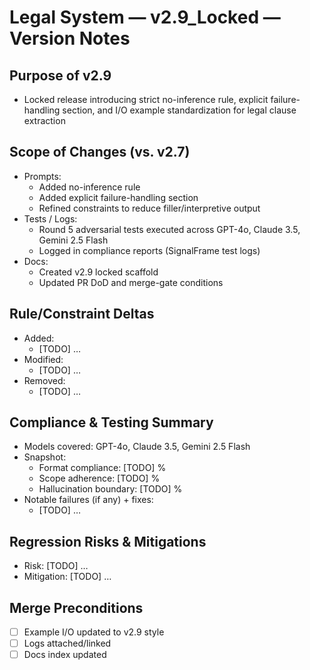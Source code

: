 # Legal System — v2.9_Locked — Version Notes

## Purpose of v2.9
- Locked release introducing strict no-inference rule, explicit failure-handling section, and I/O example standardization for legal clause extraction

## Scope of Changes (vs. v2.7)
- Prompts:
  - Added no-inference rule
  - Added explicit failure-handling section
  - Refined constraints to reduce filler/interpretive output
- Tests / Logs:
  - Round 5 adversarial tests executed across GPT-4o, Claude 3.5, Gemini 2.5 Flash
  - Logged in compliance reports (SignalFrame test logs)
- Docs:
  - Created v2.9 locked scaffold
  - Updated PR DoD and merge-gate conditions 

## Rule/Constraint Deltas
- Added:
  - [TODO] …
- Modified:
  - [TODO] …
- Removed:
  - [TODO] …

## Compliance & Testing Summary
- Models covered: GPT-4o, Claude 3.5, Gemini 2.5 Flash
- Snapshot:
  - Format compliance: [TODO] %
  - Scope adherence: [TODO] %
  - Hallucination boundary: [TODO] %
- Notable failures (if any) + fixes:
  - [TODO] …

## Regression Risks & Mitigations
- Risk: [TODO] …
- Mitigation: [TODO] …

## Merge Preconditions
- [ ] Example I/O updated to v2.9 style
- [ ] Logs attached/linked
- [ ] Docs index updated
